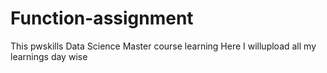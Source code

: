 # Function-assignment
This pwskills Data Science Master course learning Here I willupload all my learnings day wise 
